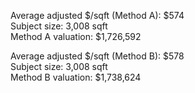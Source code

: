 Average adjusted $/sqft (Method A): $574  
Subject size: 3,008 sqft  
Method A valuation: $1,726,592

Average adjusted $/sqft (Method B): $578  
Subject size: 3,008 sqft  
Method B valuation: $1,738,624
